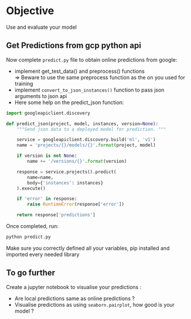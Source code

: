 # Objective

Use and evaluate your model

## Get Predictions from gcp python api 

Now complete `predict.py` file to obtain online predictions from google:
- implement get_test_data() and preprocess() functions   
        => Beware to use the same preprocess function as the on you used for training
- implement `convert_to_json_instances()` function to pass json arguments to json api
- Here some help on the predict_json function:

```python
import googleapiclient.discovery

def predict_json(project, model, instances, version=None):
    """Send json data to a deployed model for prediction. """

    service = googleapiclient.discovery.build('ml', 'v1')
    name = 'projects/{}/models/{}'.format(project, model)

    if version is not None:
        name += '/versions/{}'.format(version)

    response = service.projects().predict(
        name=name,
        body={'instances': instances}
    ).execute()

    if 'error' in response:
        raise RuntimeError(response['error'])

    return response['predictions']
```

Once completed, run:
```bash
python predict.py
```

Make sure you correctly defined all your variables, pip installed and imported every needed library

## To go further

Create a jupyter notebook to visualise your predictions :  
 - Are local predictions same as online predictions ?
 - Visualise predictions as using `seaborn.pairplot`, how good is your model ?
